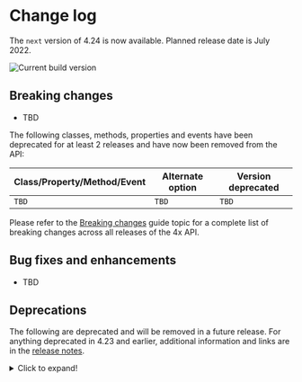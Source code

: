 # Change log

The `next` version of 4.24 is now available.  Planned release date is July 2022.

![Current build version](https://img.shields.io/npm/v/arcgis-js-api/next?label=Current%20build)

## Breaking changes

* TBD

The following classes, methods, properties and events have been deprecated for at least 2 releases and have now been removed from the API:

| Class/Property/Method/Event | Alternate option | Version deprecated |
|-----------------------------|------------------|--------------------|
| `TBD` | `TBD` | `TBD` |

Please refer to the [Breaking changes](https://developers.arcgis.com/javascript/latest/breaking-changes/) guide topic for a complete list of breaking changes across all releases of the 4x API.

## Bug fixes and enhancements

* TBD

## Deprecations

The following are deprecated and will be removed in a future release. For anything deprecated in 4.23 and earlier, additional information and links are in the [release notes](https://developers.arcgis.com/javascript/latest/release-notes/#deprecated-classes-properties-methods-events).

<details>
  <summary>Click to expand!</summary>  
  
* **Widget view source code:**   Starting at 4.21, the `.tsx` widget view source code is being deprecated for all widgets. This will be removed in a future release. Many of these files contain references to modules that are not open sourced or for internal-use only. This change does not affect the ability to build custom widgets, extend the ViewModel or customize widget CSS.
* AddressCandidate deprecated since version 4.20. Use AddressCandidate instead.
* AlgorithmicColorRamp deprecated since version 4.20. Use AlgorithmicColorRamp instead.
* AreasAndLengthsParameters deprecated since version 4.20. Use AreasAndLengthsParameters instead.
* AttachmentQuery deprecated since version 4.20. Use AttachmentQuery instead.
* BasemapToggle.toggle deprecated since version 4.22. Watch the activeBasemap property instead.
* Bookmark.extent deprecated since 4.17. Use viewpoint instead.
* BufferParameters deprecated since version 4.20. Use BufferParameters instead.
* ClosestFacilityParameters deprecated since version 4.20. Use ClosestFacilityParameters instead.
* ClosestFacilitySolveResult deprecated since version 4.20. Use ClosestFacilitySolveResult instead.
* ClosestFacilityTask deprecated since version 4.20. Use closestFacility instead.
* ColorRamp deprecated since version 4.20. Use ColorRamp instead.
* CreateWorkflow deprecated since version 4.23. Use CreateFeaturesWorkflow instead.
* CreateWorkflowData deprecated since version 4.23. Use CreateFeaturesWorkflowData instead.
* CreateWorkflowData.edits deprecated since version 4.23. Use CreateFeaturesWorkflow.pendingFeatures instead.
* CSVLayerView.effect deprecated since version 4.22. Use featureEffect instead.
* DataFile deprecated since version 4.20. Use DataFile instead.
* DataLayer deprecated since version 4.20. Use DataLayer instead.
* decorators.cast(classFunction) deprecated since version 4.14. Parameter decorators won't be supported by JavaScript decorators.
* DensifyParameters deprecated since version 4.20. Use DensifyParameters instead.
* DirectionsFeatureSet deprecated since version 4.20. Use DirectionsFeatureSet instead.
* DistanceParameters deprecated since version 4.20. Use DistanceParameters instead.
* Editor.startCreateWorkflowAtFeatureCreation deprecated since 4.23. Use Editor.startCreateFeaturesWorkflowAtFeatureCreation instead.
* Editor.startCreateWorkflowAtFeatureEdit deprecated since 4.23.
* Editor.startCreateWorkflowAtFeatureTypeSelection deprecated since 4.23. Use Editor.startCreateFeaturesWorkflowAtFeatureTypeSelection instead.
* EditorViewModel.startCreateWorkflowAtFeatureCreation deprecated since 4.23. Use EditorViewModel.startCreateFeaturesWorkflowAtFeatureCreation instead.
* EditorViewModel.startCreateWorkflowAtFeatureEdit deprecated since 4.23.
* EditorViewModel.startCreateWorkflowAtFeatureTypeSelection deprecated since 4.23. Use EditorViewModel.startCreateFeaturesWorkflowAtFeatureTypeSelection instead.
* Effect.Effect deprecated since version 4.21. Use Effect instead.
* FeatureEffect deprecated since version 4.22. Use esri/layers/support/FeatureEffect instead.
* FeatureFilter deprecated since version 4.22. Use esri/layers/support/FeatureFilter instead.
* FeatureLayerView.effect deprecated since version 4.22. Use featureEffect instead.
* FeatureSet deprecated since version 4.20. Use FeatureSet instead.
* FieldConfig.editorType deprecated since version 4.16
* FieldGroupConfig.description deprecated since version 4.23. Set field grouping description via the GroupElement.description.
* FieldGroupConfig.fieldConfig deprecated since version 4.23. Set fields via the FieldElement.
* FieldGroupConfig.label deprecated since version 4.23. Set label grouped fields via the GroupElement.label.
* FieldGroupConfig.visibilityExpression deprecated since version 4.23. Set fields via the GroupElement.visibilityExpression.
* FieldGroupConfig deprecated since version 4.23. Set field groupings via the GroupElement.
* FindParameters deprecated since version 4.20. Use FindParameters instead.
* FindResult deprecated since version 4.20. Use FindResult instead.
* FindTask deprecated since version 4.20. Use find instead.
* GeneralizeParameters deprecated since version 4.20. Use GeneralizeParameters instead.
* GeoJSONLayerView.effect deprecated since version 4.22. Use [featureEffect]/api-reference/esri-views-layers-GeoJSONLayerView.html(#featureEffect) instead.
* GeometryService deprecated since version 4.20. Use geometryService instead.
* Geoprocessor deprecated since version 4.20. Use geoprocessor instead.
* GPMessage deprecated since version 4.20. Use GPMessage instead.
* IdentifyParameters deprecated since version 4.20. Use IdentifyParameters instead.
* IdentifyResult deprecated since version 4.20. Use IdentifyResult instead.
* IdentifyTask deprecated since version 4.20. Use identify instead.
* ImageHistogramParameters deprecated since version 4.20. Use ImageHistogramParameters instead.
* ImageIdentifyParameters deprecated since version 4.20. Use ImageIdentifyParameters instead.
* ImageIdentifyResult deprecated since version 4.20. Use ImageIdentifyResult instead.
* ImageIdentifyTask deprecated since version 4.20. Use imageService instead.
* InputFieldGroup.visibilityExpression deprecated since version 4.23. Use GroupElement.visibilityExpression instead.
* JobInfo deprecated since version 4.20. Use JobInfo instead.
* LabelClass.labelExpressionInfo.value deprecated since version 4.5. Use expression instead.
* LegendLayer deprecated since version 4.20. Use LegendLayer instead.
* LengthsParameters deprecated since version 4.20. Use LengthsParameters instead.
* LinearUnit deprecated since version 4.20. Use LinearUnit instead.
* Locator deprecated since version 4.20. Use locator instead.
* LocatorSearchSource.locator deprecated since version 4.22. Use url instead.
* MultipartColorRamp deprecated since version 4.20. Use MultipartColorRamp instead.
* NAMessage deprecated since version 4.20. Use NAMessage instead.
* OffsetParameters deprecated since version 4.20. Use OffsetParameters instead.
* OGCFeatureLayerView.effect deprecated since version 4.22. Use featureEffect instead.
* ParameterValue deprecated since version 4.20. Use ParameterValue instead.
* Portal.createClosestFacilityTask deprecated since version 4.21.
* Portal.createGeometryService deprecated since version 4.21.
* Portal.createPrintTask deprecated since version 4.21.
* Portal.createRouteTask deprecated since version 4.21.
* Portal.createServiceAreaTask deprecated since version 4.21.
* PrintParameters deprecated since version 4.20. Use PrintParameters instead.
* PrintTask deprecated since version 4.20. Use print instead.
* PrintTemplate deprecated since version 4.20. Use PrintTemplate instead.
* PrintViewModel.scaleEnabled deprecated since version 4.22. Instead, use TemplateOptions if using the Print widget, or PrintTemplate if calling print() directly.
* ProjectParameters deprecated since version 4.20. Use ProjectParameters instead.
* promiseUtils.reject deprecated since version 4.19. Use the native Promise.reject() method instead.
* promiseUtils.resolve deprecated since version 4.19. Use the native Promise.resolve() method instead.
* Query deprecated since version 4.20. Use Query instead.
* QueryTask deprecated since version 4.20. Use query instead.
* RasterData deprecated since version 4.20. Use RasterData instead.
* RelationParameters deprecated since version 4.20. Use RelationParameters instead.
* RelationshipQuery deprecated since version 4.20. Use RelationshipQuery instead.
* RouteParameters deprecated since version 4.20. Use RouteParameters instead.
* RouteResult deprecated since version 4.20. Use RouteResult instead.
* RouteSolveResult deprecated since version 4.20. Use RouteSolveResult instead.
* RouteTask deprecated since version 4.20. Use route instead.
* SceneView.constraints.collision deprecated since version 4.8. Use Ground.navigationConstraint instead.
* SearchViewModel.defaultSymbol deprecated since version 4.22. Use defaultSymbols instead.
* ServiceAreaParameters deprecated since version 4.20. Use ServiceAreaParameters instead.
* ServiceAreaSolveResult deprecated since version 4.20. Use ServiceAreaSolveResult instead.
* ServiceAreaTask deprecated since version 4.20. Use serviceArea instead.
* SlicePlane deprecated This module was moved in 4.23. Use SlicePlane instead.
* StatisticDefinition deprecated since version 4.20. Use StatisticDefinition instead.
* StreamLayerView.effect deprecated since version 4.22. Use featureEffect instead.
* Task deprecated since version 4.20.
* TrimExtendParameters deprecated since version 4.20. Use TrimExtendParameters instead.
* WFSLayerView.effect deprecated since version 4.22. Use featureEffect instead.
* widget.renderable deprecated since version 4.19. All properties are automatically tracked now and don't need to be decorated with this decorator.
* SmartMapping.params.basemap deprecated since version 4.13. Use view instead.
* The light-blue, dark-blue, light-green, dark-green, light-purple, dark-purple, light-red, dark-red themes are deprecated since 4.19. Please use light or dark instead, or create your own theme.

</details>
